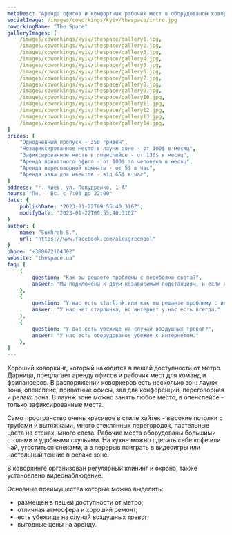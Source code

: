 ```yaml
---
metaDesc: "Аренда офисов и комфортных рабочих мест в оборудованом коворкинге рядом с метро Дарница в Киеве."
socialImage: /images/coworkings/kyiv/thespace/intro.jpg
coworkingName: "The Space"
galleryImages: [
	/images/coworkings/kyiv/thespace/gallery1.jpg,
	/images/coworkings/kyiv/thespace/gallery2.jpg,
	/images/coworkings/kyiv/thespace/gallery3.jpg,
	/images/coworkings/kyiv/thespace/gallery4.jpg,
	/images/coworkings/kyiv/thespace/gallery5.jpg,
	/images/coworkings/kyiv/thespace/gallery6.jpg,
	/images/coworkings/kyiv/thespace/gallery7.jpg,
	/images/coworkings/kyiv/thespace/gallery8.jpg,
	/images/coworkings/kyiv/thespace/gallery9.jpg,
	/images/coworkings/kyiv/thespace/gallery10.jpg,
	/images/coworkings/kyiv/thespace/gallery11.jpg,
	/images/coworkings/kyiv/thespace/gallery12.jpg,
	/images/coworkings/kyiv/thespace/gallery13.jpg,
	/images/coworkings/kyiv/thespace/gallery14.jpg,
]
prices: [
	"Однодневный пропуск - 350 гривен",
	"Незафиксированное место в лаунж зоне - от 100$ в месяц",
	"Зафиксированное место в опенспейсе - от 130$ в месяц",
	"Аренда приватного офиса - от 100$ за человека в месяц",
	"Аренда переговорной комнаты - от 5$ в час",
	"Аренда зала для ивентов - від 65$ в час",
]
address: "г. Киев, ул. Попудренко, 1-А"
hours: "Пн. - Вс. с 7:00 до 22:00"
date: {
	publishDate: "2023-01-22T09:55:40.316Z",
	modifyDate: "2023-01-22T09:55:40.316Z"
}
author: {
	name: "Sukhrob S.",
	url: "https://www.facebook.com/alexgreenpol"
}
phone: "+380672104302"
website: "thespace.ua"
faq: [
	{
		question: "Как вы решаете проблемы с перебоями света?", 
		answer: "Мы подключены к двум независимым подстанциям, и если одна выключается - переходим на другую."
	},
	{
		question: "У вас есть starlink или как вы решаете проблему с интернетом?", 
		answer: "У нас нет старлинка, но интернет у нас есть всегда."
	},
	{
		question: "У вас есть убежище на случай воздушных тревог?", 
		answer: "У нас есть оборудованое убежие с интернетом."
	},
]
---
```


Хороший коворкинг, который находится в пешей доступности от метро Дарница, предлагает аренду офисов и рабочих мест для команд и фрилансеров. В распоряжении коворкеров есть несколько зон: лаунж зона, опенспейс, приватные офисы, зал для конференций, переговорная и релакс зона. В лаунж зоне можно занять любое место, в опенспейсе - только зафиксированные места.

Само пространство очень красивое в стиле хайтек - высокие потолки с трубами и вытяжками, много стеклянных перегородок, пастельные цвета на стенах, много света. Рабочие места оборудованы большими столами и удобными стульями. На кухне можно сделать себе кофе или чай, угоститься снеками, а в перерыв поиграть в видеоигры или настольный теннис в релакс зоне.

В коворкинге организован регулярный клининг и охрана, также установлено видеонаблюдение.

Основные преимущества которые можно выделить:

-   размещен в пешей доступности от метро;
-   отличная атмосфера и хороший ремонт;
-   есть убежище на случай воздушных тревог;
-   выгодные цены на аренду.
